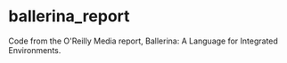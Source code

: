 # ballerina_report
Code from the O'Reilly Media report, Ballerina: A Language for Integrated Environments.
